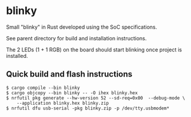 # blinky

Small "blinky" in Rust developed using the SoC specifications.

See parent directory for build and installation instructions.

The 2 LEDs (1 + 1 RGB) on the board should start blinking once project is installed.

## Quick build and flash instructions

```
$ cargo compile --bin blinky
$ cargo objcopy --bin blinky -- -O ihex blinky.hex
$ nrfutil pkg generate --hw-version 52 --sd-req=0x00  --debug-mode \
    --application blinky.hex blinky.zip
$ nrfutil dfu usb-serial -pkg blinky.zip -p /dev/tty.usbmodem*
```
